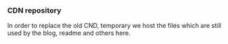 ### CDN repository

In order to replace the old CND, temporary we host the files which are still used by the blog, readme and others here.

